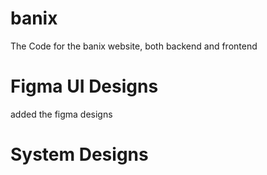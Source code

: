# banix
The Code for the banix website, both backend and frontend

# Figma UI Designs
added the figma designs

# System Designs
